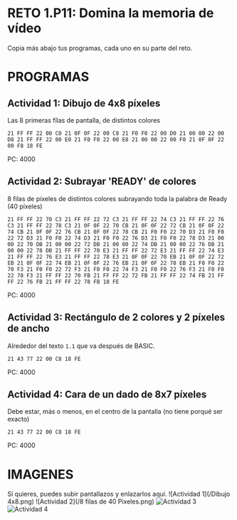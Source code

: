 # RETO 1.P11: Domina la memoria de vídeo
Copia más abajo tus programas, cada uno en su parte del reto.

# PROGRAMAS

## Actividad 1: Dibujo de 4x8 píxeles
Las 8 primeras fílas de pantalla, de distintos colores
```
21 FF FF 22 00 C0 21 0F 0F 22 00 C8 21 F0 F0 22 00 D0 21 00 00 22 00 D8 21 FF FF 22 00 E0 21 F0 F0 22 00 E8 21 00 00 22 00 F0 21 0F 0F 22 00 F8 18 FE
```
PC: 4000

## Actividad 2: Subrayar 'READY' de colores
8 filas de píxeles de distintos colores subrayando toda la palabra de Ready (40 píxeles)
```
21 FF FF 22 70 C3 21 FF FF 22 72 C3 21 FF FF 22 74 C3 21 FF FF 22 76 C3 21 FF FF 22 78 C3 21 0F 0F 22 70 CB 21 0F 0F 22 72 CB 21 0F 0F 22 74 CB 21 0F 0F 22 76 CB 21 0F 0F 22 78 CB 21 F0 F0 22 70 D3 21 F0 F0 22 72 D3 21 F0 F0 22 74 D3 21 F0 F0 22 76 D3 21 F0 F0 22 78 D3 21 00 00 22 70 DB 21 00 00 22 72 DB 21 00 00 22 74 DB 21 00 00 22 76 DB 21 00 00 22 78 DB 21 FF FF 22 70 E3 21 FF FF 22 72 E3 21 FF FF 22 74 E3 21 FF FF 22 76 E3 21 FF FF 22 78 E3 21 0F 0F 22 70 EB 21 0F 0F 22 72 EB 21 0F 0F 22 74 EB 21 0F 0F 22 76 EB 21 0F 0F 22 78 EB 21 F0 F0 22 70 F3 21 F0 F0 22 72 F3 21 F0 F0 22 74 F3 21 F0 F0 22 76 F3 21 F0 F0 22 78 F3 21 FF FF 22 70 FB 21 FF FF 22 72 FB 21 FF FF 22 74 FB 21 FF FF 22 76 FB 21 FF FF 22 78 FB 18 FE
```
PC: 4000

## Actividad 3: Rectángulo de 2 colores y 2 píxeles de ancho
Alrededor del texto `1.1` que va después de BASIC.
```
21 43 77 22 00 C8 18 FE
```
PC: 4000

## Actividad 4: Cara de un dado de 8x7 píxeles
Debe estar, más o menos, en el centro de la pantalla (no tiene porqué ser exacto)
```
21 43 77 22 00 C8 18 FE
```
PC: 4000

# IMAGENES
Si quieres, puedes subir pantallazos y enlazarlos aquí.
![Actividad 1](/Dibujo 4x8.png)
![Actividad 2](/8 filas de 40 Pixeles.png)
![Actividad 3](/tuimagen3.png)
![Actividad 4](/tuimagen4.png)

